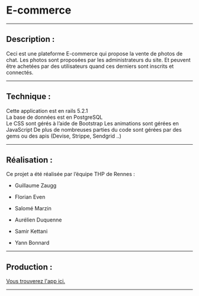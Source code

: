 # E-commerce 
___ 

## Description : 

Ceci est une plateforme E-commerce qui propose la vente de photos de chat. Les photos sont proposées par les administrateurs du site. Et peuvent être achetées par des utilisateurs quand ces derniers sont inscrits et connectés. 
___
 
## Technique : 

Cette application est en rails 5.2.1  
La base de données est en PostgreSQL  
Le CSS sont gérés à l’aide de Bootstrap 
Les animations sont gérées en JavaScript 
De plus de nombreuses parties du code sont gérées par des gems ou des apis (Devise, Strippe, Sendgrid ..) 
___

## Réalisation : 

Ce projet a été réalisée par l’équipe THP de Rennes :  

* Guillaume Zaugg 

* Florian Even 

* Salomé Marzin 

* Aurélien Duquenne 

* Samir Kettani 

* Yann Bonnard 

___ 

## Production : 

[Vous trouverez l'app ici.](https://prod-ecommerce-thprennes.herokuapp.com/)
___
